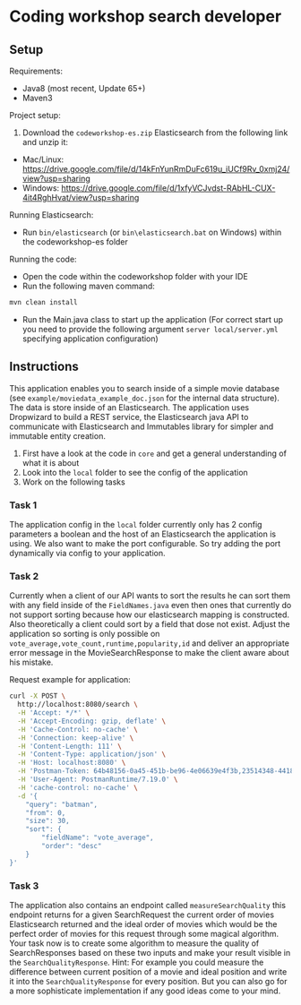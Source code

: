 # Coding workshop search developer
## Setup

Requirements:
- Java8 (most recent, Update 65+)
- Maven3

Project setup:
1. Download the `codeworkshop-es.zip` Elasticsearch from the following link and unzip it: 
- Mac/Linux: https://drive.google.com/file/d/14kFnYunRmDuFc619u_iUCf9Rv_0xmj24/view?usp=sharing
- Windows: https://drive.google.com/file/d/1xfyVCJvdst-RAbHL-CUX-4it4RghHvat/view?usp=sharing

Running Elasticsearch:

- Run `bin/elasticsearch` (or `bin\elasticsearch.bat` on Windows) within the codeworkshop-es folder

Running the code:

- Open the code within the codeworkshop folder with your IDE
- Run the following maven command:
```bash
mvn clean install
```
- Run the Main.java class to start up the application (For correct start up you need to provide the 
following argument `server local/server.yml` specifying application configuration)

## Instructions

This application enables you to search inside of a simple movie database (see `example/moviedata_example_doc.json` 
for the internal data structure). The data is store inside of an Elasticsearch. The application uses Dropwizard to build
a REST service, the Elasticsearch java API to communicate with Elasticsearch and Immutables library for simpler and immutable entity creation.

1. First have a look at the code in `core` and get a general understanding of what it is about
2. Look into the `local` folder to see the config of the application
3. Work on the following tasks

### Task 1
The application config in the `local` folder currently only has 2 config parameters a boolean and the host of an Elasticsearch
the application is using. We also want to make the port configurable. So try adding the port dynamically via config to your application.

### Task 2
Currently when a client of our API wants to sort the results he can sort them with any field inside of the `FieldNames.java`
even then ones that currently do not support sorting because how our elasticsearch mapping is constructed. Also theoretically a client
could sort by a field that dose not exist.
Adjust the application so sorting is only possible on `vote_average,vote_count,runtime,popularity,id` and deliver an appropriate error
message in the MovieSearchResponse to make the client aware about his mistake.

Request example for application:
```bash
curl -X POST \
  http://localhost:8080/search \
  -H 'Accept: */*' \
  -H 'Accept-Encoding: gzip, deflate' \
  -H 'Cache-Control: no-cache' \
  -H 'Connection: keep-alive' \
  -H 'Content-Length: 111' \
  -H 'Content-Type: application/json' \
  -H 'Host: localhost:8080' \
  -H 'Postman-Token: 64b48156-0a45-451b-be96-4e06639e4f3b,23514348-4418-4b0e-acea-46370fa052bb' \
  -H 'User-Agent: PostmanRuntime/7.19.0' \
  -H 'cache-control: no-cache' \
  -d '{
	"query": "batman",
	"from": 0,
	"size": 30,
	"sort": {
		"fieldName": "vote_average",
		"order": "desc"
	}
}'
```

### Task 3
The application also contains an endpoint called `measureSearchQuality` this endpoint returns for a given SearchRequest the current order of movies
Elasticsearch returned and the ideal order of movies which would be the perfect order of movies for this request through some magical algorithm.
Your task now is to create some algorithm to measure the quality of SearchResponses based on these two inputs and make your result
visible in the `SearchQualityResponse`. Hint: For example you could measure the difference between current position of a movie and ideal position
and write it into the `SearchQualityResponse` for every position. But you can also go for a more sophisticate implementation if any good ideas
come to your mind.




